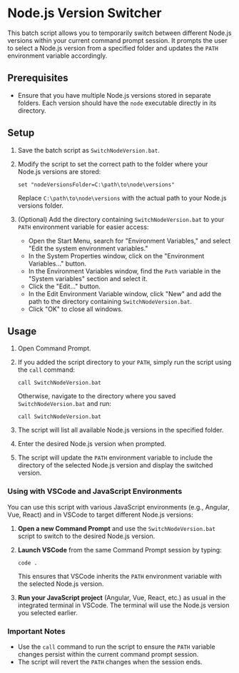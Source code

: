 # Node.js Version Switcher

This batch script allows you to temporarily switch between different Node.js versions within your current command prompt session. It prompts the user to select a Node.js version from a specified folder and updates the `PATH` environment variable accordingly.

## Prerequisites

- Ensure that you have multiple Node.js versions stored in separate folders. Each version should have the `node` executable directly in its directory.

## Setup

1. Save the batch script as `SwitchNodeVersion.bat`.

2. Modify the script to set the correct path to the folder where your Node.js versions are stored:
    ```batch
    set "nodeVersionsFolder=C:\path\to\node\versions"
    ```
   Replace `C:\path\to\node\versions` with the actual path to your Node.js versions folder.

3. (Optional) Add the directory containing `SwitchNodeVersion.bat` to your `PATH` environment variable for easier access:

    - Open the Start Menu, search for "Environment Variables," and select "Edit the system environment variables."
    - In the System Properties window, click on the "Environment Variables..." button.
    - In the Environment Variables window, find the `Path` variable in the "System variables" section and select it.
    - Click the "Edit..." button.
    - In the Edit Environment Variable window, click "New" and add the path to the directory containing `SwitchNodeVersion.bat`.
    - Click "OK" to close all windows.

## Usage

1. Open Command Prompt.

2. If you added the script directory to your `PATH`, simply run the script using the `call` command:
    ```batch
    call SwitchNodeVersion.bat
    ```
   Otherwise, navigate to the directory where you saved `SwitchNodeVersion.bat` and run:
    ```batch
    call SwitchNodeVersion.bat
    ```

3. The script will list all available Node.js versions in the specified folder.

4. Enter the desired Node.js version when prompted.

5. The script will update the `PATH` environment variable to include the directory of the selected Node.js version and display the switched version.

### Using with VSCode and JavaScript Environments

You can use this script with various JavaScript environments (e.g., Angular, Vue, React) and in VSCode to target different Node.js versions:

1. **Open a new Command Prompt** and use the `SwitchNodeVersion.bat` script to switch to the desired Node.js version.

2. **Launch VSCode** from the same Command Prompt session by typing:
    ```batch
    code .
    ```
    This ensures that VSCode inherits the `PATH` environment variable with the selected Node.js version.

3. **Run your JavaScript project** (Angular, Vue, React, etc.) as usual in the integrated terminal in VSCode. The terminal will use the Node.js version you selected earlier.

### Important Notes

- Use the `call` command to run the script to ensure the `PATH` variable changes persist within the current command prompt session.
- The script will revert the `PATH` changes when the session ends.
